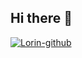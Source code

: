 ## Hi there 👋

<!--
**lwpyh/lwpyh** is a ✨ _special_ ✨ repository because its `README.md` (this file) appears on your GitHub profile.

Here are some ideas to get you started:
- 👋 I'm Jian Hu
- 🔭 I’m currently a PhD student in Queen Mary Univeristy of London
- 🌱 I’m working on Computer Vision and Machine Learning, especially on transfer learning and its real-world application 
- 📫 How to reach me: jian.hu@qmul.ac.uk
-->

[![Lorin-github](https://github-readme-stats.vercel.app/api?username=lwpyh)](https://github.com/anuraghazra/github-readme-stats)
